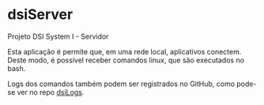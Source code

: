 # dsiServer
Projeto DSI System I - Servidor

Esta aplicação é permite que, em uma rede local, aplicativos conectem. Deste modo, é possível receber comandos linux, que são executados no bash.

Logs dos comandos também podem ser registrados no GitHub, como pode-se ver no repo [dsiLogs](https://github.com/dowgsss/dsiLogs).
